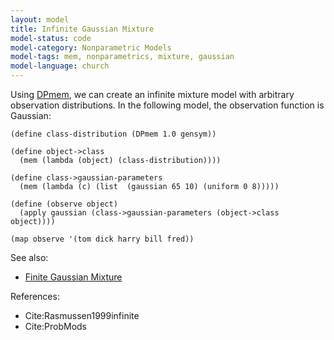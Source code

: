 ```yaml
---
layout: model
title: Infinite Gaussian Mixture
model-status: code
model-category: Nonparametric Models
model-tags: mem, nonparametrics, mixture, gaussian
model-language: church
---
```


Using [DPmem](/models/dpmem.html), we can create an infinite mixture model with arbitrary observation distributions. In the following model, the observation function is Gaussian:

    (define class-distribution (DPmem 1.0 gensym))
    
    (define object->class
      (mem (lambda (object) (class-distribution))))
    
    (define class->gaussian-parameters
      (mem (lambda (c) (list  (gaussian 65 10) (uniform 0 8)))))
    
    (define (observe object)
      (apply gaussian (class->gaussian-parameters (object->class object))))
    
    (map observe '(tom dick harry bill fred))

See also:

- [Finite Gaussian Mixture](/models/finite-gaussian-mixture.html)

References:

- Cite:Rasmussen1999infinite
- Cite:ProbMods
